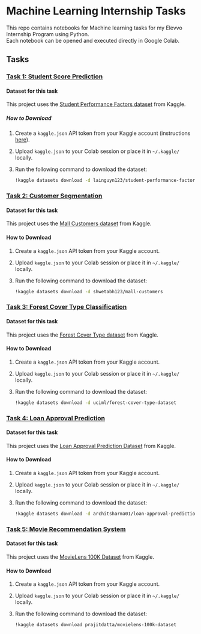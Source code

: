 # Machine Learning Internship Tasks
This repo contains notebooks for Machine learning tasks for my Elevvo Internship Program using Python.  
Each notebook can be opened and executed directly in Google Colab.

## Tasks
### [Task 1: Student Score Prediction](https://colab.research.google.com/drive/1wnk5-ELlYU9IxXi3RLWXtq0UP01JqpUv?usp=sharing)
#### Dataset for this task
This project uses the [Student Performance Factors dataset](https://www.kaggle.com/datasets/lainguyn123/student-performance-factors) from Kaggle.

##### How to Download
1. Create a `kaggle.json` API token from your Kaggle account (instructions [here](https://www.kaggle.com/docs/api)).
2. Upload `kaggle.json` to your Colab session or place it in `~/.kaggle/` locally.
3. Run the following command to download the dataset:
   
   ```bash
   !kaggle datasets download -d lainguyn123/student-performance-factors


### [Task 2: Customer Segmentation](https://colab.research.google.com/drive/1x0vCQ3dMSsCntZfqogpRLXj8-P72xA69?usp=sharing)

#### Dataset for this task

This project uses the [Mall Customers dataset](https://www.kaggle.com/datasets/shwetabh123/mall-customers) from Kaggle.

#### How to Download

1. Create a `kaggle.json` API token from your Kaggle account.
2. Upload `kaggle.json` to your Colab session or place it in `~/.kaggle/` locally.
3. Run the following command to download the dataset:
   
   ```bash
   !kaggle datasets download -d shwetabh123/mall-customers


### [Task 3: Forest Cover Type Classification](https://colab.research.google.com/drive/1yWIHcAH871w_e5JYTwSD9UaWKJb3R_Ak?usp=sharing)

#### Dataset for this task

This project uses the [Forest Cover Type dataset](https://www.kaggle.com/datasets/uciml/forest-cover-type-dataset) from Kaggle.

#### How to Download

1. Create a `kaggle.json` API token from your Kaggle account.
2. Upload `kaggle.json` to your Colab session or place it in `~/.kaggle/` locally.
3. Run the following command to download the dataset:
   
   ```bash
   !kaggle datasets download -d uciml/forest-cover-type-dataset


### [Task 4: Loan Approval Prediction](https://colab.research.google.com/drive/1IQlbc5OJsHvBHx-ZFXcrN0XAVGaWX_pX?usp=sharing)

#### Dataset for this task

This project uses the [Loan Approval Prediction Dataset](https://www.kaggle.com/datasets/uciml/forest-cover-type-dataset) from Kaggle.

#### How to Download

1. Create a `kaggle.json` API token from your Kaggle account.
2. Upload `kaggle.json` to your Colab session or place it in `~/.kaggle/` locally.
3. Run the following command to download the dataset:
   
   ```bash
   !kaggle datasets download -d architsharma01/loan-approval-prediction-dataset

### [Task 5: Movie Recommendation System](https://colab.research.google.com/drive/1xkq79KGxBRwEf5JcAWkENTrhpow8SPLm?usp=sharing)

#### Dataset for this task

This project uses the [MovieLens 100K Dataset](https://www.kaggle.com/datasets/prajitdatta/movielens-100k-dataset) from Kaggle.

#### How to Download

1. Create a `kaggle.json` API token from your Kaggle account.
2. Upload `kaggle.json` to your Colab session or place it in `~/.kaggle/` locally.
3. Run the following command to download the dataset:
   
   ```bash
   !kaggle datasets download prajitdatta/movielens-100k-dataset
